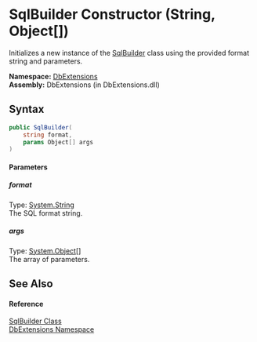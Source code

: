 SqlBuilder Constructor (String, Object[])
=========================================
Initializes a new instance of the [SqlBuilder][1] class using the provided format string and parameters.

**Namespace:** [DbExtensions][2]  
**Assembly:** DbExtensions (in DbExtensions.dll)

Syntax
------

```csharp
public SqlBuilder(
	string format,
	params Object[] args
)
```

#### Parameters

##### *format*
Type: [System.String][3]  
The SQL format string.

##### *args*
Type: [System.Object][4][]  
The array of parameters.


See Also
--------

#### Reference
[SqlBuilder Class][1]  
[DbExtensions Namespace][2]  

[1]: README.md
[2]: ../README.md
[3]: http://msdn.microsoft.com/en-us/library/s1wwdcbf
[4]: http://msdn.microsoft.com/en-us/library/e5kfa45b